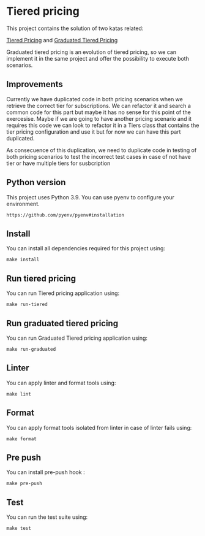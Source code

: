 # Tiered pricing

This project contains the solution of two katas related:

[Tiered Pricing](./definitions/TIERED_PRICING.md) and 
[Graduated Tiered Pricing](./definitions/GRADUATED_TIERED_PRICING.md)

Graduated tiered pricing is an evolution of tiered pricing, so we can implement it in the same
project and offer the possibility to execute both scenarios.

## Improvements

Currently we have duplicated code in both pricing scenarios when we retrieve the correct tier for subscriptions. We can refactor it and search a common code for this part but maybe it has no sense for this point of the exercesise. 
Maybe if we are going to have another pricing scenario and it requires this code we can look to refactor it in a Tiers class that contains the tier pricing configuration and use it but for now we can have this part duplicated.

As consecuence of this duplication, we need to duplicate code in testing of both pricing scenarios to test the incorrect test cases in case of not have tier or have multiple tiers for susbcription 

## Python version

This project uses Python 3.9. You can use pyenv to configure your environment.

```
https://github.com/pyenv/pyenv#installation
```

## Install
You can install all dependencies required for this project using:
````shell
make install
````

## Run tiered pricing
You can run Tiered pricing application using:
```shell
make run-tiered
```
## Run graduated tiered pricing
You can run Graduated Tiered pricing application using:
```shell
make run-graduated
```

## Linter
You can apply linter and format tools using:
````shell
make lint
````

## Format
You can apply format tools isolated from linter in case of linter fails using:
````shell
make format
````

## Pre push
You can install pre-push hook :
````shell
make pre-push
````

## Test
You can run the test suite using:
````shell
make test
````
